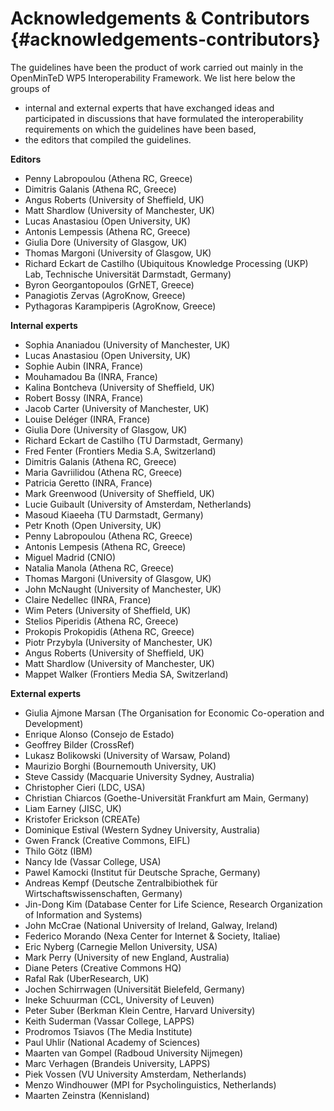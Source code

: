 # Acknowledgements & Contributors {#acknowledgements-contributors}

The guidelines have been the product of work carried out mainly in the OpenMinTeD WP5 Interoperability Framework. 
We list here below the groups of 
* internal and external experts that have exchanged ideas and participated in discussions that have formulated the interoperability requirements on which the guidelines have been based,
* the editors that compiled the guidelines.


**Editors**
* Penny Labropoulou (Athena RC, Greece)
* Dimitris Galanis  (Athena RC, Greece)
* Angus Roberts (University of Sheffield, UK)
* Matt Shardlow (University of Manchester, UK)
* Lucas Anastasiou (Open University, UK)
* Antonis Lempessis (Athena RC, Greece)
* Giulia Dore (University of Glasgow, UK)
* Thomas Margoni (University of Glasgow, UK)
* Richard Eckart de Castilho (Ubiquitous Knowledge Processing (UKP) Lab, Technische Universität Darmstadt, Germany)
* Byron Georgantopoulos (GrNET, Greece)
* Panagiotis Zervas (AgroKnow, Greece)
* Pythagoras Karampiperis  (AgroKnow, Greece)



**Internal experts**

* Sophia Ananiadou \(University of Manchester, UK\)
* Lucas Anastasiou \(Open University, UK\)
* Sophie Aubin \(INRA, France\)
* Mouhamadou Ba \(INRA, France\)
* Kalina Bontcheva \(University of Sheffield, UK\)
* Robert Bossy \(INRA, France\)
* ​Jacob Carter \(University of Manchester, UK\)
* Louise Deléger \(INRA, France\)
* Giulia Dore \(University of Glasgow, UK\)
* Richard Eckart de Castilho \(TU Darmstadt, Germany\)
* Fred Fenter \(Frontiers Media S.A, Switzerland\)
* Dimitris Galanis \(Athena RC, Greece\)
* ​Maria Gavriilidou \(Athena RC, Greece\)
* Patricia Geretto \(INRA, France\)
* Mark Greenwood \(University of Sheffield, UK\)
* Lucie Guibault \(University of Amsterdam, Netherlands\)
* ​Masoud Kiaeeha \(TU Darmstadt, Germany\)
* Petr Knoth \(Open University, UK\)
* Penny Labropoulou \(Athena RC, Greece\)
* Antonis Lempesis \(Athena RC, Greece\)
* Miguel Madrid \(CNIO\)
* ​Natalia Manola \(Athena RC, Greece\)
* Thomas Margoni \(University of Glasgow, UK\)
* John McNaught \(University of Manchester, UK\)
* Claire Nedellec \(INRA, France\)
* Wim Peters \(University of Sheffield, UK\)
* Stelios Piperidis \(Athena RC, Greece\)
* Prokopis Prokopidis \(Athena RC, Greece\)
* ​Piotr Przybyla \(University of Manchester, UK\)
* ​Angus Roberts \(University of Sheffield, UK\)
* Matt Shardlow \(University of Manchester, UK\)
* Mappet Walker \(Frontiers Media SA, Switzerland\)

**External experts**

* Giulia Ajmone Marsan \(The Organisation for Economic Co-operation and Development\)
* Enrique Alonso \(Consejo de Estado\)
* Geoffrey Bilder \(CrossRef\)
* Lukasz Bolikowski \(University of Warsaw, Poland\)
* Maurizio Borghi \(Bournemouth University, UK\)
* Steve Cassidy \(Macquarie University Sydney, Australia\)
* Christopher Cieri \(LDC, USA\)
* Christian Chiarcos \(Goethe-Universität Frankfurt am Main, Germany\)
* Liam Earney \(JISC, UK\)
* Kristofer Erickson \(CREATe\)
* Dominique Estival \(Western Sydney University, Australia\)
* Gwen Franck \(Creative Commons, EIFL\)
* Thilo Götz \(IBM\)
* Nancy Ide \(Vassar College, USA\)
* Pawel Kamocki \(Institut für Deutsche Sprache, Germany\)
* Andreas Kempf \(Deutsche Zentralbibiothek für Wirtschaftswissenschaften, Germany\)
* Jin-Dong Kim \(Database Center for Life Science, Research Organization of Information and Systems\)
* John McCrae \(National University of Ireland, Galway, Ireland\)
* Federico Morando \(Nexa Center for Internet & Society, Italiae\)
* ​Eric Nyberg \(Carnegie Mellon University, USA\)
* ​Mark Perry \(University of new England, Australia\)
* Diane Peters \(Creative Commons HQ\)
* Rafal Rak \(UberResearch, UK\)
* Jochen Schirrwagen \(Universität Bielefeld, Germany\)
* Ineke Schuurman \(CCL, University of Leuven\)
* Peter Suber \(Berkman Klein Centre, Harvard University\)
* Keith Suderman \(Vassar College, LAPPS\)
* Prodromos Tsiavos \(The Media Institute\)
* Paul Uhlir \(National Academy of Sciences\)
* Maarten van Gompel \(Radboud University Nijmegen\)
* Marc Verhagen \(Brandeis University, LAPPS\)
* Piek Vossen \(VU University Amsterdam, Netherlands\)
* Menzo Windhouwer \(MPI for Psycholinguistics, Netherlands\)
* Maarten Zeinstra \(Kennisland\)



